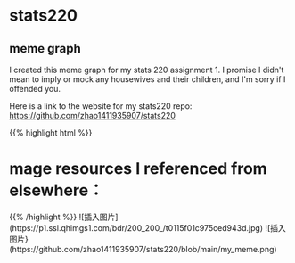 # stats220
## meme graph
I created this meme graph for my stats 220 assignment 1. I promise I didn't mean to imply or mock any housewives and their children, and I'm sorry if I offended you.

Here is a link to the website for my stats220 repo: https://github.com/zhao1411935907/stats220


{{% highlight html %}}
<h1>mage resources I referenced from elsewhere：
</h1>
{{% /highlight %}}
![插入图片](https://p1.ssl.qhimgs1.com/bdr/200_200_/t0115f01c975ced943d.jpg)
![插入图片}(https://github.com/zhao1411935907/stats220/blob/main/my_meme.png)
